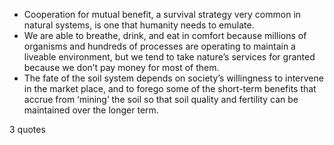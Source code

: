  - Cooperation for mutual benefit, a survival strategy very common in natural systems, is one that humanity needs to emulate.
 - We are able to breathe, drink, and eat in comfort because millions of organisms and hundreds of processes are operating to maintain a liveable environment, but we tend to take nature’s services for granted because we don’t pay money for most of them.
 - The fate of the soil system depends on society’s willingness to intervene in the market place, and to forego some of the short-term benefits that accrue from ‘mining’ the soil so that soil quality and fertility can be maintained over the longer term.

3 quotes
